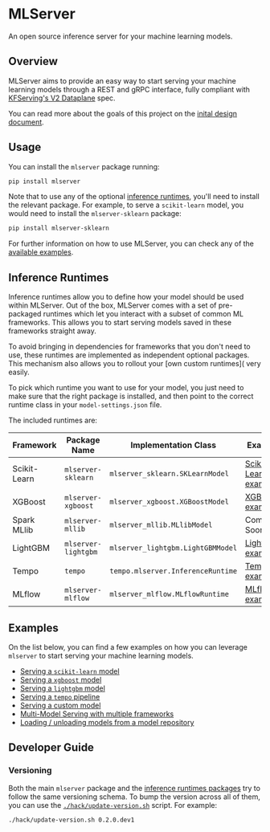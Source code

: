 # MLServer

An open source inference server for your machine learning models.

## Overview

MLServer aims to provide an easy way to start serving your machine learning
models through a REST and gRPC interface, fully compliant with [KFServing's V2
Dataplane](https://github.com/kubeflow/kfserving/blob/master/docs/predict-api/v2/required_api.md)
spec.

You can read more about the goals of this project on the [inital design
document](https://docs.google.com/document/d/1C2uf4SaAtwLTlBCciOhvdiKQ2Eay4U72VxAD4bXe7iU/edit?usp=sharing).

## Usage

You can install the `mlserver` package running:

```bash
pip install mlserver
```

Note that to use any of the optional [inference runtimes](#Inference-Runtimes),
you'll need to install the relevant package.
For example, to serve a `scikit-learn` model, you would need to install the
`mlserver-sklearn` package:

```bash
pip install mlserver-sklearn
```

For further information on how to use MLServer, you can check any of the
[available examples](#Examples).

## Inference Runtimes

Inference runtimes allow you to define how your model should be used within
MLServer.
Out of the box, MLServer comes with a set of pre-packaged runtimes which let
you interact with a subset of common ML frameworks.
This allows you to start serving models saved in these frameworks straight
away.

To avoid bringing in dependencies for frameworks that you don't need to use,
these runtimes are implemented as independent optional packages.
This mechanism also allows you to rollout your [own custom runtimes]( very easily.

To pick which runtime you want to use for your model, you just need to make
sure that the right package is installed, and then point to the correct runtime
class in your `model-settings.json` file.

The included runtimes are:

| Framework    | Package Name        | Implementation Class              | Example                                                   | Documentation                                                    |
| ------------ | ------------------- | --------------------------------- | --------------------------------------------------------- | ---------------------------------------------------------------- |
| Scikit-Learn | `mlserver-sklearn`  | `mlserver_sklearn.SKLearnModel`   | [Scikit-Learn example](./docs/examples/sklearn/README.md) | [MLServer SKLearn](./runtimes/sklearn)                           |
| XGBoost      | `mlserver-xgboost`  | `mlserver_xgboost.XGBoostModel`   | [XGBoost example](./docs/examples/xgboost/README.md)      | [MLServer XGBoost](./runtimes/xgboost)                           |
| Spark MLlib  | `mlserver-mllib`    | `mlserver_mllib.MLlibModel`       | Coming Soon                                               | [MLServer MLlib](./runtimes/mllib)                               |
| LightGBM     | `mlserver-lightgbm` | `mlserver_lightgbm.LightGBMModel` | [LightGBM example](./docs/examples/lightgbm/README.md)    | [MLServer LightGBM](./runtimes/lightgbm)                         |
| Tempo        | `tempo`             | `tempo.mlserver.InferenceRuntime` | [Tempo example](./docs/examples/tempo/README.md)          | [`github.com/SeldonIO/tempo`](https://github.com/SeldonIO/tempo) |
| MLflow       | `mlserver-mlflow`   | `mlserver_mlflow.MLflowRuntime`   | [MLflow example](./docs/examples/mlflow/README.md)        | [MLServer MLflow](./runtimes/mlflow)                             |

## Examples

On the list below, you can find a few examples on how you can leverage
`mlserver` to start serving your machine learning models.

- [Serving a `scikit-learn` model](./docs/examples/sklearn/README.md)
- [Serving a `xgboost` model](./docs/examples/xgboost/README.md)
- [Serving a `lightgbm` model](./docs/examples/lightgbm/README.md)
- [Serving a `tempo` pipeline](./docs/examples/tempo/README.md)
- [Serving a custom model](./docs/examples/custom/README.md)
- [Multi-Model Serving with multiple frameworks](./docs/examples/mms/README.md)
- [Loading / unloading models from a model repository](./docs/examples/model-repository/README.md)

## Developer Guide

### Versioning

Both the main `mlserver` package and the [inference runtimes
packages](./runtimes) try to follow the same versioning schema.
To bump the version across all of them, you can use the
[`./hack/update-version.sh`](./hack/update-version.sh) script.
For example:

```bash
./hack/update-version.sh 0.2.0.dev1
```
